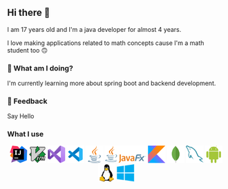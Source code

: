 ## Hi there 👋
I am 17 years old and I'm a java developer for almost 4 years.

I love making applications related to math concepts cause I'm a math student too 🙃

### 🌱 What am I doing?

I'm currently learning more about spring boot and backend development.

### 💬 Feedback

Say Hello

### What I use

<div align=center>
  <img src="icons/intellij-icon.svg" width=40 height=40 alt="Intellij Idea">
  <img src="icons/vim-logo.svg" width=40 height=40 alt="Vim">
  <img src="icons/visual-studio-logo.svg" width=40 height=40 alt="Visual Studio">
  <img src="icons/vscode-icon.svg" width=40 height=40 alt="VSCode">
  <img src="icons/java-icon.svg" width=40 height=40 alt="Java">
  <img src="icons/JavaFX_Logo.png" height=40 alt="JavaFX">
  <img src="icons/kotlinlang-icon.svg" width=40 height=40 alt="Kotlin">
  <img src="icons/mongodb-icon.svg" width=40 height=40 alt="MongoDB">
  <img src="icons/mysql-logo.svg" width=40 height=40 alt="MySQL">
  <img src="icons/android-icon.svg" width=40 height=40 alt="Android">
  <img src="icons/linux-icon.svg" width=40 height=40 alt="Linux">
  <img src="icons/windows-icon.svg" width=40 height=40 alt="Windows">
</div>
